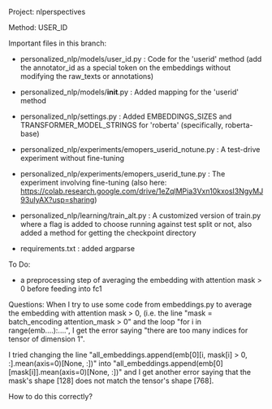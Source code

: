 Project: nlperspectives

Method: USER_ID


Important files in this branch:

- personalized_nlp/models/user_id.py	: Code for the 'userid' method (add the annotator_id as a special token on the embeddings without modifying the raw_texts or annotations)

- personalized_nlp/models/__init__.py	: Added mapping for the 'userid' method

- personalized_nlp/settings.py		: Added EMBEDDINGS_SIZES and TRANSFORMER_MODEL_STRINGS for 'roberta' (specifically, roberta-base)

- personalized_nlp/experiments/emopers_userid_notune.py	: A test-drive experiment without fine-tuning

- personalized_nlp/experiments/emopers_userid_tune.py		: The experiment involving fine-tuning (also here: https://colab.research.google.com/drive/1eZqlMPia3Vxn10kxosI3NgyMJ93uIyAX?usp=sharing)

- personalized_nlp/learning/train_alt.py : A customized version of train.py where a flag is added to choose running against test split or not, also added a method for getting the checkpoint directory

- requirements.txt : added argparse

To Do:

- a preprocessing step of averaging the embedding with attention mask > 0 before feeding into fc1

Questions:
When I try to use some code from embeddings.py to average the embedding with attention mask > 0, (i.e. the line "mask = batch_encoding attention_mask > 0" and the loop "for i in range(emb....):....", I get the error saying "there are too many indices for tensor of dimension 1".

I tried changing the line "all_embeddings.append(emb\[0\]\[i, mask\[i\] > 0, :\].mean(axis=0)\[None, :\])" into "all_embeddings.append(emb\[0\]\[mask\[i\]].mean(axis=0)\[None, :\])" and I get another error saying that the mask's shape \[128\] does not match the tensor's shape \[768\].

How to do this correctly?
